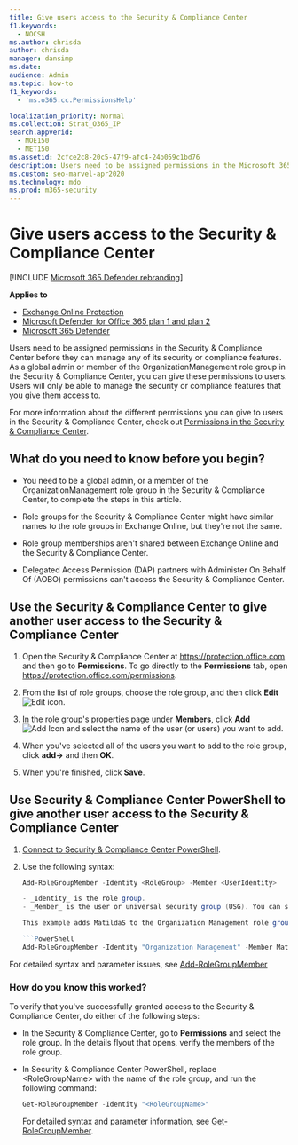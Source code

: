 ```yaml
---
title: Give users access to the Security & Compliance Center
f1.keywords: 
  - NOCSH
ms.author: chrisda
author: chrisda
manager: dansimp
ms.date: 
audience: Admin
ms.topic: how-to
f1_keywords: 
  - 'ms.o365.cc.PermissionsHelp'

localization_priority: Normal
ms.collection: Strat_O365_IP
search.appverid: 
  - MOE150
  - MET150
ms.assetid: 2cfce2c8-20c5-47f9-afc4-24b059c1bd76
description: Users need to be assigned permissions in the Microsoft 365 Security & Compliance Center before they can manage any of its security or compliance features.
ms.custom: seo-marvel-apr2020
ms.technology: mdo
ms.prod: m365-security
---
```


# Give users access to the Security & Compliance Center

[!INCLUDE [Microsoft 365 Defender rebranding](../includes/microsoft-defender-for-office.md)]

**Applies to**
- [Exchange Online Protection](exchange-online-protection-overview.md)
- [Microsoft Defender for Office 365 plan 1 and plan 2](office-365-atp.md)
- [Microsoft 365 Defender](../mtp/microsoft-threat-protection.md)

Users need to be assigned permissions in the Security & Compliance Center before they can manage any of its security or compliance features. As a global admin or member of the OrganizationManagement role group in the Security & Compliance Center, you can give these permissions to users. Users will only be able to manage the security or compliance features that you give them access to.

For more information about the different permissions you can give to users in the Security & Compliance Center, check out [Permissions in the Security & Compliance Center](permissions-in-the-security-and-compliance-center.md).

## What do you need to know before you begin?

- You need to be a global admin, or a member of the OrganizationManagement role group in the Security & Compliance Center, to complete the steps in this article.

- Role groups for the Security & Compliance Center might have similar names to the role groups in Exchange Online, but they're not the same.

- Role group memberships aren't shared between Exchange Online and the Security & Compliance Center.

- Delegated Access Permission (DAP) partners with Administer On Behalf Of (AOBO) permissions can't access the Security & Compliance Center.

## Use the Security & Compliance Center to give another user access to the Security & Compliance Center

1. Open the Security & Compliance Center at <https://protection.office.com> and then go to **Permissions**. To go directly to the **Permissions** tab, open <https://protection.office.com/permissions>.

2. From the list of role groups, choose the role group, and then click **Edit** ![Edit icon](../../media/O365-MDM-CreatePolicy-EditIcon.gif).

3. In the role group's properties page under **Members**, click **Add**![Add Icon](../../media/ITPro-EAC-AddIcon.gif) and select the name of the user (or users) you want to add.

4. When you've selected all of the users you want to add to the role group, click **add-\>** and then **OK**.

5. When you're finished, click **Save**.

## Use Security & Compliance Center PowerShell to give another user access to the Security & Compliance Center

1. [Connect to Security & Compliance Center PowerShell](/powershell/exchange/connect-to-scc-powershell).

2. Use the following syntax:

   ```powershell
   Add-RoleGroupMember -Identity <RoleGroup> -Member <UserIdentity>

   - _Identity_ is the role group.
   - _Member_ is the user or universal security group (USG). You can specify only one member at a time.

   This example adds MatildaS to the Organization Management role group.

   ```PowerShell
   Add-RoleGroupMember -Identity "Organization Management" -Member MatildaS
   ```

For detailed syntax and parameter issues, see [Add-RoleGroupMember](https://docs.microsoft.com/powershell/module/exchange/add-rolegroupmember)

### How do you know this worked?

To verify that you've successfully granted access to the Security & Compliance Center, do either of the following steps:

- In the Security & Compliance Center, go to **Permissions** and select the role group. In the details flyout that opens, verify the members of the role group.

- In Security & Compliance Center PowerShell, replace \<RoleGroupName\> with the name of the role group, and run the following command:

  ```powershell
  Get-RoleGroupMember -Identity "<RoleGroupName>"
  ```

  For detailed syntax and parameter information, see [Get-RoleGroupMember](/powershell/module/exchange/Get-RoleGroupMember).